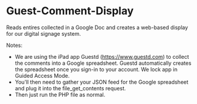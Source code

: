 # Guest-Comment-Display
Reads entires collected in a Google Doc and creates a web-based display for our digital signage system.

Notes:
- We are using the iPad app Guestd (https://www.guestd.com) to collect the comments into a Google spreadsheet.  Guestd automatically creates the spreadsheet once you sign-in to your account.  We lock app in Guided Access Mode.
- You'll then need to gather your JSON feed for the Google spreadsheet and plug it into the file_get_contents request.
- Then just run the PHP file as normal.
